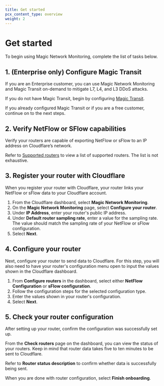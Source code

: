 ```yaml
---
title: Get started
pcx_content_type: overview
weight: 2
---
```


# Get started

To begin using Magic Network Monitoring, complete the list of tasks below. 

## 1. (Enterprise only) Configure Magic Transit

If you are an Enterprise customer, you can use Magic Network Monitoring and Magic Transit on-demand to mitigate L7, L4, and L3 DDoS attacks. 

If you do not have Magic Transit, begin by configuring [Magic Transit](/magic-transit/get-started/).

If you already configured Magic Transit or if you are a free customer, continue on to the next steps.

## 2. Verify NetFlow or SFlow capabilities

Verify your routers are capable of exporting NetFlow or sFlow to an IP address on Cloudflare’s network.

Refer to [Supported routers](/magic-network-monitoring/routers/supported-routers) to view a list of supported routers. The list is not exhaustive.

## 3. Register your router with Cloudflare

When you register your router with Cloudflare, your router links your NetFlow or sFlow data to your Cloudflare account.

1. From the Cloudflare dashboard, select **Magic Network Monitoring**.
2. On the **Magic Network Monitoring** page, select **Configure your router**.
3. Under **IP Address**, enter your router's public IP address.
4. Under **Default router sampling rate**, enter a value for the sampling rate. The value should match the sampling rate of your NetFlow or sFlow configuration.
5. Select **Next**.

## 4. Configure your router 

Next, configure your router to send data to Cloudflare. For this step, you will also need to have your router's configuration menu open to input the values shown in the Cloudflare dashboard.

1. From **Configure routers** in the dashboard, select either **NetFlow Configuration** or **sFlow configuration**.
2. Follow the configuration steps for the selected configuration type. 
3. Enter the values shown in your router's configuration.
4. Select **Next**.

## 5. Check your router configuration

After setting up your router, confirm the configuration was successfully set up. 

From the **Check routers** page on the dashboard, you can view the status of your routers. Keep in mind that router data takes five to ten minutes to be sent to Cloudflare. 

Refer to **Router status description** to confirm whether data is successfully being sent.

When you are done with router configuration, select **Finish onboarding**.

